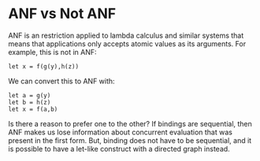 # ANF vs Not ANF

ANF is an restriction applied to lambda calculus and similar systems
that means that applications only accepts atomic values as its arguments.
For example, this is not in ANF:

    let x = f(g(y),h(z))

We can convert this to ANF with:

    let a = g(y)
    let b = h(z)
    let x = f(a,b)

Is there a reason to prefer one to the other? If bindings are sequential,
then ANF makes us lose information about concurrent evaluation that was
present in the first form. But, binding does not have to be sequential,
and it is possible to have a let-like construct with a directed graph
instead.
